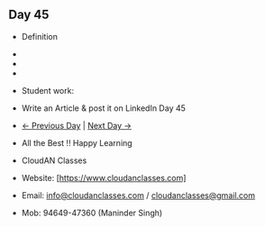 ## Day 45

- Definition
  
- 

- 

- 

- Student work:
- Write an Article & post it on LinkedIn Day 45
- [← Previous Day](../Day44/README.md) | [Next Day →](../Day46/README.md)

- All the Best !! Happy Learning
- CloudAN Classes
- Website: [https://www.cloudanclasses.com]
- Email: info@cloudanclasses.com / cloudanclasses@gmail.com
- Mob: 94649-47360 (Maninder Singh)







